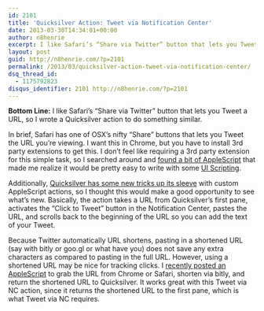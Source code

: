 ```yaml
---
id: 2101
title: 'Quicksilver Action: Tweet via Notification Center'
date: 2013-03-30T14:34:01+00:00
author: n8henrie
excerpt: I like Safari’s “Share via Twitter” button that lets you Tweet a URL, so I wrote a Quicksilver action to do something similar.
layout: post
guid: http://n8henrie.com/?p=2101
permalink: /2013/03/quicksilver-action-tweet-via-notification-center/
dsq_thread_id:
  - 1175792823
disqus_identifier: 2101 http://n8henrie.com/?p=2101
---
```

**Bottom Line:** I like Safari’s “Share via Twitter” button that lets you Tweet a URL, so I wrote a Quicksilver action to do something similar. <!--more-->

In brief, Safari has one of OSX’s nifty “Share” buttons that lets you Tweet the URL you’re viewing. I want this in Chrome, but you have to install 3rd party extensions to get this. I don’t feel like requiring a 3rd party extension for this simple task, so I searched around and <a target="_blank" href="http://hints.macworld.com/article.php?story=20120819231916737">found a bit of AppleScript</a> that made me realize it would be pretty easy to write with some [UI Scripting](http://n8henrie.com/2013/03/a-strategy-for-ui-scripting-in-applescript/).

Additionally, [Quicksilver has some new tricks up its sleeve](http://n8henrie.com/2013/03/template-for-writing-quicksilver-actions-in-applescript/) with custom AppleScript actions, so I thought this would make a good opportunity to see what’s new. Basically, the action takes a URL from Quicksilver’s first pane, activates the “Click to Tweet” button in the Notification Center, pastes the URL, and scrolls back to the beginning of the URL so you can add the text of your Tweet.

Because Twitter automatically URL shortens, pasting in a shortened URL (say with bitly or goo.gl or what have you) does not save any extra characters as compared to pasting in the full URL. However, using a shortened URL may be nice for tracking clicks. I [recently posted an AppleScript](http://n8henrie.com/2013/03/bitly-applescript-url-shortener/) to grab the URL from Chrome or Safari, shorten via bitly, and return the shortened URL to Quicksilver. It works great with this Tweet via NC action, since it returns the shortened URL to the first pane, which is what Tweet via NC requires.